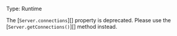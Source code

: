 
Type: Runtime

The [`Server.connections`][] property is deprecated. Please use the
[`Server.getConnections()`][] method instead.

<a id="DEP0021"></a>

